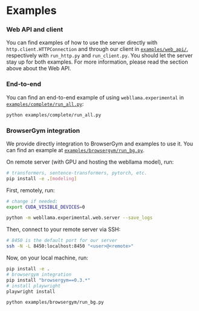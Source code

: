 # Examples

### Web API and client

You can find examples of how to use the server directly with `http.client.HTTPConnection` and through our client in [`examples/web_api/`](/examples/web_api/), respectively with `run_http.py` and `run_client.py`. You should let the server stay up for both examples. For more information, please read the section above about the Web API.

### End-to-end

You can find an end-to-end example of using `webllama.experimental` in [`examples/complete/run_all.py`](/examples/complete):

```bash
python examples/complete/run_all.py
```


### BrowserGym integration

We provide directly integration to BrowserGym and examples to use it. You can find an example at [`examples/browsergym/run_bg.py`](/examples/browsergym).


On remote server (with GPU and hosting the webllama model), run:
```bash
# transformers, sentence-transformers, pytorch, etc.
pip install -e .[modeling]
```

First, remotely, run:

```bash
# change if needed:
export CUDA_VISIBLE_DEVICES=0

python -m webllama.experimental.web.server --save_logs
```

Then, connect to your remote server via SSH:

```bash
# 8450 is the default port for our server
ssh -N -L 8450:localhost:8450 "<user>@<remote>"
```

Now, on your local machine, run:

```bash
pip install -e .
# browsergym integration
pip install "browsergym==0.3.*"
# install playwright
playwright install
```

```bash
python examples/browsergym/run_bg.py
```
